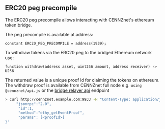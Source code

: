 ## ERC20 peg precompile

The ERC20 peg precompile allows interacting with CENNZnet's ethereum token bridge.

The peg precompile is available at address:
```solidity
constant ERC20_PEG_PRECOMPILE = address(1939);
```

To withdraw tokens via the ERC20 peg to the bridged Ethereum network use:
```solidity
function withdraw(address asset, uint256 amount, address receiver) -> U256
```
The returned value is a unique proof Id for claiming the tokens on ethereum.
The withdraw proof is available from CENNZnet full node e.g. `using @cennznet/api.js` or the [bridge relayer api](https://bridge-contracts.nikau.centrality.me/proofs/1021) endpoint

```bash
> curl http://cennznet.example.com:9933 -H "Content-Type: application/json" -d '{
     "jsonrpc":"2.0",
      "id":1,
      "method":"ethy_getEventProof",
      "params": [<proofId>]
}'
```